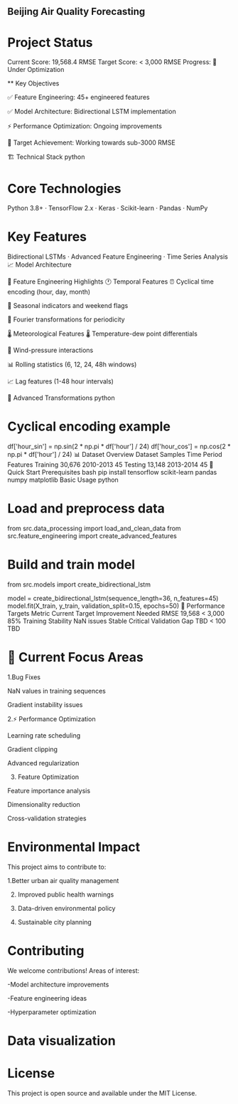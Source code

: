 ## Beijing Air Quality Forecasting
# Project Status
Current Score: 19,568.4 RMSE
Target Score: < 3,000 RMSE
Progress: 🚧 Under Optimization

** Key Objectives

✅ Feature Engineering: 45+ engineered features

✅ Model Architecture: Bidirectional LSTM implementation

⚡ Performance Optimization: Ongoing improvements

🎯 Target Achievement: Working towards sub-3000 RMSE

🏗️ Technical Stack
python
# Core Technologies
Python 3.8+ · TensorFlow 2.x · Keras · Scikit-learn · Pandas · NumPy

# Key Features
Bidirectional LSTMs · Advanced Feature Engineering · Time Series Analysis
📈 Model Architecture









🔧 Feature Engineering Highlights
🕐 Temporal Features
⏰ Cyclical time encoding (hour, day, month)

📅 Seasonal indicators and weekend flags

🔁 Fourier transformations for periodicity

🌡️ Meteorological Features
🌡️ Temperature-dew point differentials

💨 Wind-pressure interactions

📊 Rolling statistics (6, 12, 24, 48h windows)

📈 Lag features (1-48 hour intervals)

🎯 Advanced Transformations
python
# Cyclical encoding example
df['hour_sin'] = np.sin(2 * np.pi * df['hour'] / 24)
df['hour_cos'] = np.cos(2 * np.pi * df['hour'] / 24)
📊 Dataset Overview
Dataset	Samples	Time Period	Features
Training	30,676	2010-2013	45
Testing	13,148	2013-2014	45
🚀 Quick Start
Prerequisites
bash
pip install tensorflow scikit-learn pandas numpy matplotlib
Basic Usage
python
# Load and preprocess data
from src.data_processing import load_and_clean_data
from src.feature_engineering import create_advanced_features

# Build and train model  
from src.models import create_bidirectional_lstm

model = create_bidirectional_lstm(sequence_length=36, n_features=45)
model.fit(X_train, y_train, validation_split=0.15, epochs=50)
🎯 Performance Targets
Metric	Current	Target	Improvement Needed
RMSE	19,568	< 3,000	85%
Training Stability	NaN issues	Stable	Critical
Validation Gap	TBD	< 100	TBD
# 🔄 Current Focus Areas
1.Bug Fixes

NaN values in training sequences

Gradient instability issues

2.⚡ Performance Optimization

Learning rate scheduling

Gradient clipping

Advanced regularization

3. Feature Optimization

Feature importance analysis

Dimensionality reduction

Cross-validation strategies

#  Environmental Impact
This project aims to contribute to:

1.Better urban air quality management

2. Improved public health warnings

3. Data-driven environmental policy

4. Sustainable city planning

#  Contributing
We welcome contributions! Areas of interest:

-Model architecture improvements

-Feature engineering ideas

-Hyperparameter optimization

# Data visualization

# License
This project is open source and available under the MIT License.
